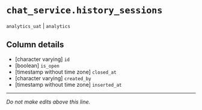 # `chat_service.history_sessions`
`analytics_uat` | `analytics`

## Column details
* [character varying] `id`
* [boolean]   `is_open`
* [timestamp without time zone] `closed_at`
* [character varying] `created_by`
* [timestamp without time zone] `inserted_at`

-------------------------------------------------------------------------------
*Do not make edits above this line.*
